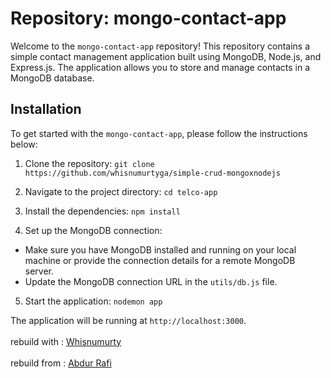 # Repository: mongo-contact-app

Welcome to the `mongo-contact-app` repository! This repository contains a simple contact management application built using MongoDB, Node.js, and Express.js. The application allows you to store and manage contacts in a MongoDB database.

## Installation

To get started with the `mongo-contact-app`, please follow the instructions below:

1. Clone the repository:
`git clone https://github.com/whisnumurtyga/simple-crud-mongoxnodejs`

2. Navigate to the project directory:
`cd telco-app`

3. Install the dependencies:
`npm install`

4. Set up the MongoDB connection:

- Make sure you have MongoDB installed and running on your local machine or provide the connection details for a remote MongoDB server.
- Update the MongoDB connection URL in the `utils/db.js` file.

5. Start the application:
`nodemon app`


The application will be running at `http://localhost:3000`.  
<br>rebuild with : [Whisnumurty](https://github.com/whisnumurtyga/simple-crud-mongoxnodejs) <br>
<br>rebuild from : [Abdur Rafi](https://github.com/rafisr23/mongo-contact-app) <br>

